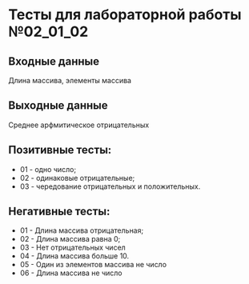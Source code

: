 # Тесты для лабораторной работы №02_01_02
## Входные данные
Длина массива, элементы массива
## Выходные данные
Среднее арфмитическое отрицательных
## Позитивные тесты:
- 01 - одно число;
- 02 - одинаковые отрицательные;
- 03 - чередование отрицательных и положительных.
## Негативные тесты:
- 01 - Длина массива отрицательная;
- 02 - Длина массива равна 0;
- 03 - Нет отрицательных чисел
- 04 - Длина массива больше 10.
- 05 - Один из элементов массива не число
- 06 - Длина массива не число